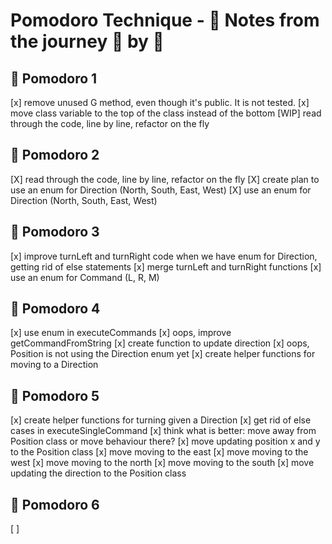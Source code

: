 # Pomodoro Technique - :notebook: Notes from the journey :tomato: by :tomato:

## 🍅 Pomodoro 1

[x] remove unused G method, even though it's public. It is not tested.
[x] move class variable to the top of the class instead of the bottom
[WIP] read through the code, line by line, refactor on the fly

## 🍅 Pomodoro 2

[X] read through the code, line by line, refactor on the fly
[X] create plan to use an enum for Direction (North, South, East, West)
[X] use an enum for Direction (North, South, East, West)

## 🍅 Pomodoro 3

[x] improve turnLeft and turnRight code when we have enum for Direction, getting rid of else statements
[x] merge turnLeft and turnRight functions
[x] use an enum for Command (L, R, M)

## 🍅 Pomodoro 4

[x] use enum in executeCommands
[x] oops, improve getCommandFromString
[x] create function to update direction
[x] oops, Position is not using the Direction enum yet
[x] create helper functions for moving to a Direction

## 🍅 Pomodoro 5

[x] create helper functions for turning given a Direction
[x] get rid of else cases in executeSingleCommand
[x] think what is better: move away from Position class or move behaviour there?
[x] move updating position x and y to the Position class
    [x] move moving to the east
    [x] move moving to the west
    [x] move moving to the north
    [x] move moving to the south
[x] move updating the direction to the Position class

## 🍅 Pomodoro 6

[ ] 